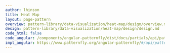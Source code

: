 ```yaml
---
author: lhinson
title: Heat Map
layout: page-pattern
overview: pattern-library/data-visualization/heat-map/design/overview.md
design: pattern-library/data-visualization/heat-map/design/design.md
code_html: false
code_angular: /components/angular-patternfly/dist/docs/partials/api/patternfly.charts.directive.pfHeatMap.html
impl_angular: https://www.patternfly.org/angular-patternfly/#/api/patternfly.charts.directive:pfHeatMap
---
```

